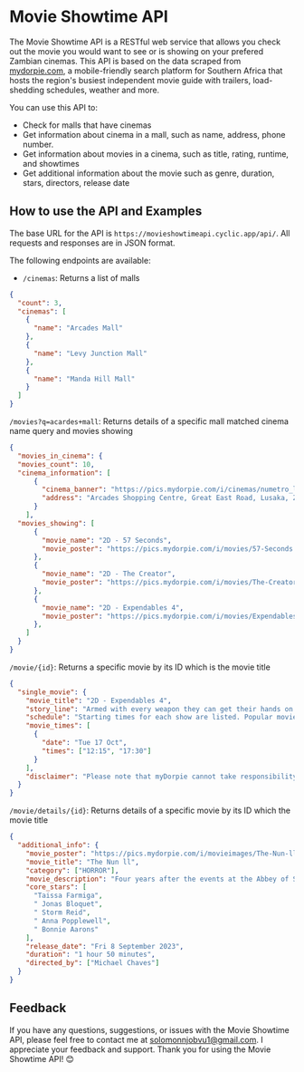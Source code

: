 # Movie Showtime API

The Movie Showtime API is a RESTful web service that allows you check out the movie you would want to see or is showing on your prefered Zambian cinemas. This API is based on the data scraped from [mydorpie.com](), a mobile-friendly search platform for Southern Africa that hosts the region's busiest independent movie guide with trailers, load-shedding schedules, weather and more.

You can use this API to:

- Check for malls that have cinemas
- Get information about cinema in a mall, such as name, address, phone number.
- Get information about movies in a cinema, such as title, rating, runtime, and showtimes
- Get additional information about the movie such as genre, duration, stars, directors, release date

## How to use the API and Examples
The base URL for the API is `https://movieshowtimeapi.cyclic.app/api/`. All requests and responses are in JSON format.

The following endpoints are available:

- `/cinemas`: Returns a list of malls

```json
{
  "count": 3,
  "cinemas": [
    {
      "name": "Arcades Mall"
    },
    {
      "name": "Levy Junction Mall"
    },
    {
      "name": "Manda Hill Mall"
    }
  ]
}
```

`/movies?q=acardes+mall`: Returns details of a specific mall matched cinema name query and movies showing

```json
{
  "movies_in_cinema": {
  "movies_count": 10,
  "cinema_information": [
      {
        "cinema_banner": "https://pics.mydorpie.com/i/cinemas/numetro_logo640.png",
        "address": "Arcades Shopping Centre, Great East Road, Lusaka, Zambia"
      }
    ],
  "movies_showing": [
      {
        "movie_name": "2D - 57 Seconds",
        "movie_poster": "https://pics.mydorpie.com/i/movies/57-Seconds.jpg"
      },
      {
        "movie_name": "2D - The Creator",
        "movie_poster": "https://pics.mydorpie.com/i/movies/The-Creator.jpg"
      },
      {
        "movie_name": "2D - Expendables 4",
        "movie_poster": "https://pics.mydorpie.com/i/movies/Expendables-4.jpg"
      },
    ]
  }
}
```

`/movie/{id}`: Returns a specific movie by its ID which is the movie title

```json
{
  "single_movie": {
    "movie_title": "2D - Expendables 4",
    "story_line": "Armed with every weapon they can get their hands on and the skills to use them, The Expendables are the world’s last line of defense and the team that gets called when all other options are off the table. But new team members with new styles and tactics are going to give “new blood” a whole new meaning.",
    "schedule": "Starting times for each show are listed. Popular movies often show on more than one screen on the same day, so start times may be close together.",
    "movie_times": [
      {
        "date": "Tue 17 Oct",
        "times": ["12:15", "17:30"]
      }
    ],
    "disclaimer": "Please note that myDorpie cannot take responsibility for errors or unexpected changes to movie schedules. Cinemas may not update their schedules during load-shedding so it's best to contact the cinema or the mall beforehand if they don't have backup power."
  }
}
```

`/movie/details/{id}`: Returns details of a specific movie by its ID which the movie title

```json
{
  "additional_info": {
    "movie_poster": "https://pics.mydorpie.com/i/movieimages/The-Nun-ll.jpg",
    "movie_title": "The Nun ll",
    "category": ["HORROR"],
    "movie_description": "Four years after the events at the Abbey of St. Carta, Sister Irene returns once again and comes face to face with the demonic force Valak, the Nun.",
    "core_stars": [
      "Taissa Farmiga",
      " Jonas Bloquet",
      " Storm Reid",
      " Anna Popplewell",
      " Bonnie Aarons"
    ],
    "release_date": "Fri 8 September 2023",
    "duration": "1 hour 50 minutes",
    "directed_by": ["Michael Chaves"]
  }
}
```

## Feedback
If you have any questions, suggestions, or issues with the Movie Showtime API, please feel free to contact me at [solomonnjobvu1@gmail.com](). I appreciate your feedback and support. Thank you for using the Movie Showtime API! 😊
